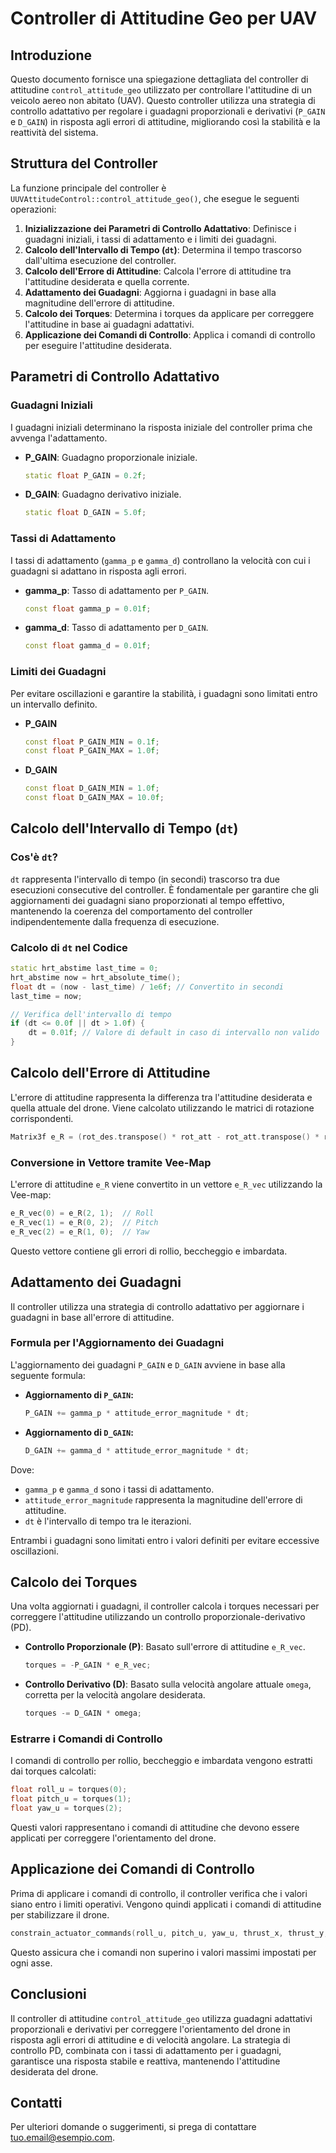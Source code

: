
# Controller di Attitudine Geo per UAV


## Introduzione

Questo documento fornisce una spiegazione dettagliata del controller di attitudine `control_attitude_geo` utilizzato per controllare l'attitudine di un veicolo aereo non abitato (UAV). Questo controller utilizza una strategia di controllo adattativo per regolare i guadagni proporzionali e derivativi (`P_GAIN` e `D_GAIN`) in risposta agli errori di attitudine, migliorando così la stabilità e la reattività del sistema.

## Struttura del Controller

La funzione principale del controller è `UUVAttitudeControl::control_attitude_geo()`, che esegue le seguenti operazioni:

1. **Inizializzazione dei Parametri di Controllo Adattativo**: Definisce i guadagni iniziali, i tassi di adattamento e i limiti dei guadagni.
2. **Calcolo dell'Intervallo di Tempo (`dt`)**: Determina il tempo trascorso dall'ultima esecuzione del controller.
3. **Calcolo dell'Errore di Attitudine**: Calcola l'errore di attitudine tra l'attitudine desiderata e quella corrente.
4. **Adattamento dei Guadagni**: Aggiorna i guadagni in base alla magnitudine dell'errore di attitudine.
5. **Calcolo dei Torques**: Determina i torques da applicare per correggere l'attitudine in base ai guadagni adattativi.
6. **Applicazione dei Comandi di Controllo**: Applica i comandi di controllo per eseguire l'attitudine desiderata.

## Parametri di Controllo Adattativo

### Guadagni Iniziali

I guadagni iniziali determinano la risposta iniziale del controller prima che avvenga l'adattamento.

- **P_GAIN**: Guadagno proporzionale iniziale.
  ```cpp
  static float P_GAIN = 0.2f;
  ```
  
- **D_GAIN**: Guadagno derivativo iniziale.
  ```cpp
  static float D_GAIN = 5.0f;
  ```

### Tassi di Adattamento

I tassi di adattamento (`gamma_p` e `gamma_d`) controllano la velocità con cui i guadagni si adattano in risposta agli errori.

- **gamma_p**: Tasso di adattamento per `P_GAIN`.
  ```cpp
  const float gamma_p = 0.01f;
  ```
  
- **gamma_d**: Tasso di adattamento per `D_GAIN`.
  ```cpp
  const float gamma_d = 0.01f;
  ```

### Limiti dei Guadagni

Per evitare oscillazioni e garantire la stabilità, i guadagni sono limitati entro un intervallo definito.

- **P_GAIN**
  ```cpp
  const float P_GAIN_MIN = 0.1f;
  const float P_GAIN_MAX = 1.0f;
  ```
  
- **D_GAIN**
  ```cpp
  const float D_GAIN_MIN = 1.0f;
  const float D_GAIN_MAX = 10.0f;
  ```

## Calcolo dell'Intervallo di Tempo (`dt`)

### Cos'è `dt`?

`dt` rappresenta l'intervallo di tempo (in secondi) trascorso tra due esecuzioni consecutive del controller. È fondamentale per garantire che gli aggiornamenti dei guadagni siano proporzionati al tempo effettivo, mantenendo la coerenza del comportamento del controller indipendentemente dalla frequenza di esecuzione.

### Calcolo di `dt` nel Codice

```cpp
static hrt_abstime last_time = 0;
hrt_abstime now = hrt_absolute_time();
float dt = (now - last_time) / 1e6f; // Convertito in secondi
last_time = now;

// Verifica dell'intervallo di tempo
if (dt <= 0.0f || dt > 1.0f) {
    dt = 0.01f; // Valore di default in caso di intervallo non valido
}
```

## Calcolo dell'Errore di Attitudine

L'errore di attitudine rappresenta la differenza tra l'attitudine desiderata e quella attuale del drone. Viene calcolato utilizzando le matrici di rotazione corrispondenti.

```cpp
Matrix3f e_R = (rot_des.transpose() * rot_att - rot_att.transpose() * rot_des) * 0.5f;
```

### Conversione in Vettore tramite Vee-Map

L'errore di attitudine `e_R` viene convertito in un vettore `e_R_vec` utilizzando la Vee-map:

```cpp
e_R_vec(0) = e_R(2, 1);  // Roll
e_R_vec(1) = e_R(0, 2);  // Pitch
e_R_vec(2) = e_R(1, 0);  // Yaw
```

Questo vettore contiene gli errori di rollio, beccheggio e imbardata.

## Adattamento dei Guadagni

Il controller utilizza una strategia di controllo adattativo per aggiornare i guadagni in base all'errore di attitudine.

### Formula per l'Aggiornamento dei Guadagni

L'aggiornamento dei guadagni `P_GAIN` e `D_GAIN` avviene in base alla seguente formula:

- **Aggiornamento di `P_GAIN`:**
  ```cpp
  P_GAIN += gamma_p * attitude_error_magnitude * dt;
  ```

- **Aggiornamento di `D_GAIN`:**
  ```cpp
  D_GAIN += gamma_d * attitude_error_magnitude * dt;
  ```

Dove:
- `gamma_p` e `gamma_d` sono i tassi di adattamento.
- `attitude_error_magnitude` rappresenta la magnitudine dell'errore di attitudine.
- `dt` è l'intervallo di tempo tra le iterazioni.

Entrambi i guadagni sono limitati entro i valori definiti per evitare eccessive oscillazioni.


## Calcolo dei Torques

Una volta aggiornati i guadagni, il controller calcola i torques necessari per correggere l'attitudine utilizzando un controllo proporzionale-derivativo (PD).

- **Controllo Proporzionale (P)**: Basato sull'errore di attitudine `e_R_vec`.
  ```cpp
  torques = -P_GAIN * e_R_vec;
  ```

- **Controllo Derivativo (D)**: Basato sulla velocità angolare attuale `omega`, corretta per la velocità angolare desiderata.
  ```cpp
  torques -= D_GAIN * omega;
  ```

### Estrarre i Comandi di Controllo

I comandi di controllo per rollio, beccheggio e imbardata vengono estratti dai torques calcolati:

```cpp
float roll_u = torques(0);
float pitch_u = torques(1);
float yaw_u = torques(2);
```

Questi valori rappresentano i comandi di attitudine che devono essere applicati per correggere l'orientamento del drone.

## Applicazione dei Comandi di Controllo

Prima di applicare i comandi di controllo, il controller verifica che i valori siano entro i limiti operativi. Vengono quindi applicati i comandi di attitudine per stabilizzare il drone.

```cpp
constrain_actuator_commands(roll_u, pitch_u, yaw_u, thrust_x, thrust_y, thrust_z);
```

Questo assicura che i comandi non superino i valori massimi impostati per ogni asse.

## Conclusioni

Il controller di attitudine `control_attitude_geo` utilizza guadagni adattativi proporzionali e derivativi per correggere l'orientamento del drone in risposta agli errori di attitudine e di velocità angolare. La strategia di controllo PD, combinata con i tassi di adattamento per i guadagni, garantisce una risposta stabile e reattiva, mantenendo l'attitudine desiderata del drone.

## Contatti

Per ulteriori domande o suggerimenti, si prega di contattare [tuo.email@esempio.com](mailto:tuo.email@esempio.com).
